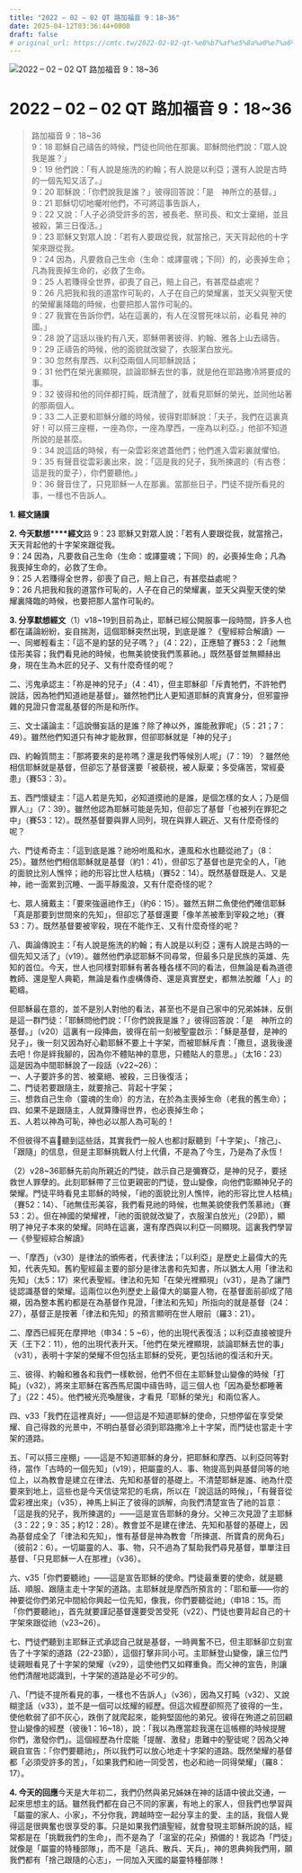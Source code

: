 ```yaml
---
title: "2022 – 02 – 02 QT 路加福音 9：18~36"
date: 2025-04-12T03:36:44+0800
draft: false
# original_url: https://cmtc.tw/2022-02-02-qt-%e8%b7%af%e5%8a%a0%e7%a6%8f%e9%9f%b3-9%ef%bc%9a1836
---
```


![2022 – 02 – 02 QT 路加福音 9：18~36](/images/qt.jpg   "2022 – 02 – 02 QT 路加福音 9：18~36")

# 2022 – 02 – 02 QT 路加福音 9：18~36

> 路加福音 9：18~36  
> 9：18 耶穌自己禱告的時候，門徒也同他在那裏。耶穌問他們說：「眾人說我是誰？」  
> 9：19 他們說：「有人說是施洗的約翰；有人說是以利亞；還有人說是古時的一個先知又活了。」  
> 9：20 耶穌說：「你們說我是誰？」彼得回答說：「是　神所立的基督。」  
> 9：21 耶穌切切地囑咐他們，不可將這事告訴人，  
> 9：22 又說：「人子必須受許多的苦，被長老、祭司長、和文士棄絕，並且被殺，第三日復活。」  
> 9：23 耶穌又對眾人說：「若有人要跟從我，就當捨己，天天背起他的十字架來跟從我。  
> 9：24 因為，凡要救自己生命（生命：或譯靈魂；下同）的，必喪掉生命；凡為我喪掉生命的，必救了生命。  
> 9：25 人若賺得全世界，卻喪了自己，賠上自己，有甚麼益處呢？  
> 9：26 凡把我和我的道當作可恥的，人子在自己的榮耀裏，並天父與聖天使的榮耀裏降臨的時候，也要把那人當作可恥的。  
> 9：27 我實在告訴你們，站在這裏的，有人在沒嘗死味以前，必看見 神的國。」  
> 9：28 說了這話以後約有八天，耶穌帶著彼得、約翰、雅各上山去禱告。  
> 9：29 正禱告的時候，他的面貌就改變了，衣服潔白放光。  
> 9：30 忽然有摩西、以利亞兩個人同耶穌說話；  
> 9：31 他們在榮光裏顯現，談論耶穌去世的事，就是他在耶路撒冷將要成的事。  
> 9：32 彼得和他的同伴都打盹，既清醒了，就看見耶穌的榮光，並同他站著的那兩個人。  
> 9：33 二人正要和耶穌分離的時候，彼得對耶穌說：「夫子，我們在這裏真好！可以搭三座棚，一座為你，一座為摩西，一座為以利亞。」他卻不知道所說的是甚麼。  
> 9：34 說這話的時候，有一朵雲彩來遮蓋他們；他們進入雲彩裏就懼怕。  
> 9：35 有聲音從雲彩裏出來，說：「這是我的兒子，我所揀選的（有古卷：這是我的愛子），你們要聽他。」  
> 9：36 聲音住了，只見耶穌一人在那裏。當那些日子，門徒不提所看見的事，一樣也不告訴人。

**1.** **經文誦讀**

**2. 今天默想****經文**路 9：23 耶穌又對眾人說：「若有人要跟從我，就當捨己，天天背起他的十字架來跟從我。  
9：24 因為，凡要救自己生命（生命：或譯靈魂；下同）的，必喪掉生命；凡為我喪掉生命的，必救了生命。  
9：25 人若賺得全世界，卻喪了自己，賠上自己，有甚麼益處呢？  
9：26 凡把我和我的道當作可恥的，人子在自己的榮耀裏，並天父與聖天使的榮耀裏降臨的時候，也要把那人當作可恥的。

**3. 分享默想經文**（1）v18~19到目前為止，耶穌已經公開服事一段時間，許多人也都在議論紛紛，妄自揣測，這個耶穌突然出現，到底是誰？《聖經綜合解讀》—  
一、同鄉輕看主：「這不是約瑟的兒子嗎？」（4：22），正應驗了賽53：2「祂無佳形美容；我們看見祂的時候，也無美貌使我們羡慕祂。」既然基督並無顯赫出身，現在生為木匠的兒子、又有什麼奇怪的呢？

二、污鬼承認主：「祢是神的兒子」（4：41），但主耶穌卻「斥責牠們，不許牠們說話，因為牠們知道祂是基督」。雖然牠們比人更知道耶穌的真實身分，但邪靈摻雜的見證只會混亂基督的所是和所作。

三、文士議論主：「這說僭妄話的是誰？除了神以外，誰能赦罪呢」（5：21；7：49）。雖然他們知道只有神才能赦罪，但卻耶穌就是「神的兒子」

四、約翰質問主：「那將要來的是祢嗎？還是我們等候別人呢」（7：19）？雖然他相信耶穌就是基督，但卻忘了基督還要「被藐視，被人厭棄；多受痛苦，常經憂患」（賽53：3）。

五、西門懷疑主：「這人若是先知，必知道摸祂的是誰，是個怎樣的女人；乃是個罪人』」（7：39）。雖然他認為耶穌可能是先知，但卻忘了基督「也被列在罪犯之中」（賽53：12）。既然基督要與罪人同列，現在與罪人親近、又有什麼奇怪的呢？

六、門徒希奇主：「這到底是誰？祂吩咐風和水，連風和水也聽從祂了」（8：25）。雖然他們相信耶穌就是基督（約1：41），但卻忘了基督也是完全的人，「祂的面貌比別人憔悴；祂的形容比世人枯槁」（賽52：14）。既然基督既是人、又是神，祂一面累到沉睡、一面平靜風浪，又有什麼奇怪的呢？

七、眾人擁戴主：「要來強逼祂作王」（約6：15）。雖然五餅二魚使他們確信耶穌「真是那要到世間來的先知」，但卻忘了基督還要「像羊羔被牽到宰殺之地」（賽53：7）。既然基督要被宰殺，現在不能作王、又有什麼奇怪的呢？

八、輿論傳說主：「有人說是施洗的約翰；有人說是以利亞；還有人說是古時的一個先知又活了」（v19）。雖然他們承認耶穌不同尋常，但最多只是民族的英雄、先知的首位。今天，世人也同樣對耶穌有著各種各樣不同的看法，但無論是看為道德教師、還是聖人典範，無論是看作虛構傳奇、還是真實歷史，都無法脫離「人」的範疇。

但耶穌最在意的，並不是別人對他的看法，甚至也不是自己家中的兄弟姊妹，反倒是這一群門徒：「耶穌問他們說：「「你們說我是誰？」彼得回答說：「是　神所立的基督。」（v20）這裏有一段挿曲，彼得在前一刻被聖靈啟示：「穌是基督，是神的兒子」，後一刻又因為好心勸耶穌不要上十字架，而被耶穌斥責：「撒旦，退我後邊去吧！你是絆我腳的，因為你不體貼神的意思，只體貼人的意思。」（太16：23）這是因為中間耶穌說了一段話（v22~26）：  
一、人子要許多的苦、被棄絕、被殺，三日後復活；  
二、門徒若要跟隨主，就要捨己、背起十字架；  
三、想救自己生命（靈魂的生命）的方法，在於為主喪掉生命（老我的舊生命）；  
四、如果不是跟隨主，人就算賺得世界，也必喪掉生命；  
五、人若以神為可恥，神也必以那人為可恥的！

不但彼得不喜𣤾聽到這些話，其實我們一般人也都討厭聽到「十字架」、「捨己」、「跟隨」的信息，但是主耶穌挑戰人付上代價，不是為了今生，乃是為了永恆！

（2）v28~36耶穌先前向所親近的門徒，啟示自己是彌賽亞，是神的兒子，要拯救世人罪孽的。此刻耶穌帶了三位更親密的門徒，登山變像，向他們彰顯神兒子的榮耀。門徒平時看見主耶穌的時候，「祂的面貌比別人憔悴，祂的形容比世人枯槁」（賽52：14）、「祂無佳形美容，我們看見祂的時候，也無美貌使我們羡慕祂」（賽53：2）。但在神國的榮耀裡，「祂的面貌就改變了，衣服潔白放光」（29節），顯明了神兒子本來的榮耀。同時在這裏，還有摩西與以利亞一同顯現。這裏我們學習—《參聖經綜合解讀》

一、「摩西」（v30）是律法的頒佈者，代表律法；「以利亞」是歷史上最偉大的先知，代表先知。舊約聖經最主要的部分是律法書和先知書，所以猶太人用「律法和先知」（太5：17）來代表聖經。律法和先知「在榮光裡顯現」（v31），是為了讓門徒認識基督的榮耀。這兩位以色列歷史上最偉大的屬靈人物，在基督面前卻成了陪襯，因為整本舊約都是在為基督作見證，「律法和先知」所指向的就是基督（24：27），基督正是按著「律法和先知」的預言顯明在世人眼前（羅3：21）。

二、摩西已經死在摩押地（申34：5 ~6），他的出現代表復活；以利亞直接被提升天（王下2：11），他的出現代表升天。「他們在榮光裡顯現，談論耶穌去世的事」（v31），表明十字架的榮耀不但包括主耶穌的受死，更包括祂的復活和升天。

三、彼得、約翰和雅各和我們一樣軟弱，他們不但在主耶穌登山變像的時候「打盹」（v32），將來主耶穌在客西馬尼園中禱告時，這三個人也「因為憂愁都睡著了」（22：45）。他們被光亮喚醒後，才看見「耶穌的榮光」和兩位客人。

四、v33「我們在這裡真好」——但這是不知道耶穌的使命，只想停留在享受榮耀、自己得救的光景中，不明白基督必須到耶路撒冷上十字架，而門徒也當走十字架的道路。

五、「可以搭三座棚」——這是不知道耶穌的身分，把耶穌和摩西、以利亞同等對待，當作「古時的一個先知」（v19），把屬靈的人、事、物提高到與基督同等的地位上，以為教會是建立在律法、先知和基督的基礎上。不清楚耶穌是誰、祂為什麼要來到地上，這些也是今天信徒常犯的毛病，所以在「說這話的時候」，「有聲音從雲彩裡出來」（v35），神馬上糾正了彼得的誤解，向我們清楚宣告了祂的旨意：「這是我的兒子，我所揀選的」——這是宣告耶穌的身分。父神三次見證了主耶穌（3：22；9：35；約12：28）。教會並不是建在律法、先知和基督的基礎上，因為基督成全了「律法和先知」，惟有基督是神為教會「所揀選、所寶貴的房角石」（彼前2：6）。一切屬靈的人、事、物，只不過為了幫助我們尋見基督，單單注目基督、「只見耶穌一人在那裡」（v36）。

六、v35「你們要聽祂」——這是宣告耶穌的使命。門徒最重要的使命，就是聽話、順服、跟隨主走十字架的道路。主耶穌就是摩西所預言的：「耶和華——你的神要從你們弟兄中間給你興起一位先知，像我，你們要聽從祂」（申18：15。而「你們要聽祂」，首先就要謹記基督還要受苦受死（v22）、門徒也要背起自己的十字架來跟從祂（v23~26）。

七、門徒們聽到主耶穌正式承認自己就是基督，一時興奮不已，但主耶穌卻立刻宣告了十字架的道路（22-23節），這個打擊非同小可。主耶穌登山變像，讓三位門徒親眼看見了十字架的榮耀（v29），這使他們又如釋重負。而父神的宣告，則讓他們清醒地認識到，十字架的道路是必不可少的。

八、「門徒不提所看見的事，一樣也不告訴人」（v36），因為又打盹（v32）、又說糊塗話（v33），並不是一個可以炫耀的經歷。但這次經歷卻照亮了彼得的一生，使他軟弱了卻不灰心，跌倒了就爬起來，能夠堅固他的弟兄。彼得在殉道之前回顧登山變像的經歷（彼後1：16~18），說：「我以為應當趁我還在這帳棚的時候提醒你們，激發你們」。這個經歷為什麼能「提醒、激發」患難中的聖徒呢？因為父神親自宣告：「你們要聽祂」，所以我們可以放心地走十字架的道路。既然榮耀的基督都「必須受許多的苦」，「如果我們和祂一同受苦，也必和祂一同得榮耀」（羅8：17）。

**4. 今天的回應**今天是大年初二，我們仍然與弟兄姊妹在神的話語中彼此交通，一起來思想主的話。雖然我們都在自己不同的家裏，有地上的家人，但我們也學習與「屬靈的家人、小家」，不分你我，跨越時空一起分享主的愛、主的話，我個人覺得這是很興奮也很享受的事。只是如果我們讀聖經，就會發現主耶穌所說的話，經常都是在「挑戰我們的生命」，而不是為了「溫室的花朵」預備的！我認為「門徒」就像是「屬靈的特種部隊」，而不是「逃兵、散兵、天兵」，神的恩典夠我們用，願我們都有「捨己跟隨的心志」，一同加入天國的屬靈特種部隊！